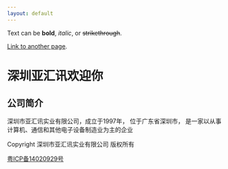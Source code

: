 ```yaml
---
layout: default
---
```


Text can be **bold**, _italic_, or ~~strikethrough~~.

[Link to another page](./another-page.html).

# 深圳亚汇讯欢迎你

## 公司简介

深圳市亚汇讯实业有限公司，成立于1997年，
位于广东省深圳市，
是一家以从事计算机、通信和其他电子设备制造业为主的企业

Copyright 深圳市亚汇讯实业有限公司 版权所有 

 [粤ICP备14020929号](https://beian.miit.gov.cn)
